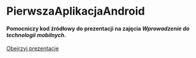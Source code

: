 # PierwszaAplikacjaAndroid 
#### Pomocniczy kod źródłowy do prezentacji na zajęcia *Wprowadzenie do technologii mobilnych*.

[Obejrzyj prezentacje](https://docs.google.com/presentation/d/1i2r6FyQ7Rl-PTZSC2f5VhHWDVUG_yatAuWoiNgzZBGo/pub?start=false&loop=false&delayms=5000&slide=id.g1920b272bb_0_0)